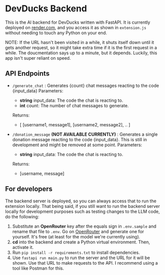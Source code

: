 # DevDucks Backend

This is the AI backend for DevDucks written with FastAPI.
It is currently deployed on [render.com](https://render.com/), and you access it as shown in ``extension.js`` without needing to touch any Python on your end.

NOTE: If the URL hasn't been visited in a while, it shuts itself down until it gets another request, so it might take extra time if it is the first request in a while. The doucmentation says up to a minute, but it depends. Luckily, this app isn't super reliant on speed.

## API Endpoints

- ``/generate_chat`` : Generates {count} chat messages reacting to the code {input_data}
  Parameters:
  - **string** input_data: The code the chat is reacting to.
  - **int** count: The number of chat messages to generate.

  Returns:
  - [
      [username1, message1],
      [username2, message2],
      ..
  ]

- ``/donation_message`` **(NOT AVAILABLE CURRENTLY)** : Generates a single donation message reacting to the code {input_data}. This is still in development and might be removed at some point.
  Parameters:
  - **string** input_data: The code the chat is reacting to.

  Returns:
  - [username, message]

## For developers

The backend server is deployed, so you can always access that to run the extension locally. That being said, if you still want to run the backend server locally for development purposes such as testing changes to the LLM code, do the following:

1. Substitute an **OpenRouter** key after the equals sign in ``.env.sample`` and rename that file to ``.env``. Go on [OpenRouter](https://openrouter.ai/) and generate one for yourself. It's free (at least for the model we're currently using).
2. **cd** into the backend and create a Python virtual environment. Then, activate it.
3. Run ``pip install -r requirements.txt`` to install dependencies.
4. Use ``fastapi run main.py`` to run the server and the URL for it will be shown. Use that URL to make requests to the API. I recommend using a tool like Postman for this.
